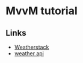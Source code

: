 # MvvM tutorial

## Links

* [Weatherstack](https://weatherstack.com/quickstart)
* [weather api](http://api.weatherstack.com/)
